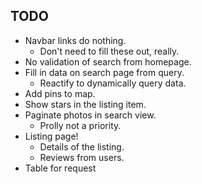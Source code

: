 ## TODO

* Navbar links do nothing.
    * Don't need to fill these out, really.
* No validation of search from homepage.
* Fill in data on search page from query.
    * Reactify to dynamically query data.
* Add pins to map.
* Show stars in the listing item.
* Paginate photos in search view.
    * Prolly not a priority.
* Listing page!
    * Details of the listing.
    * Reviews from users.
* Table for request
